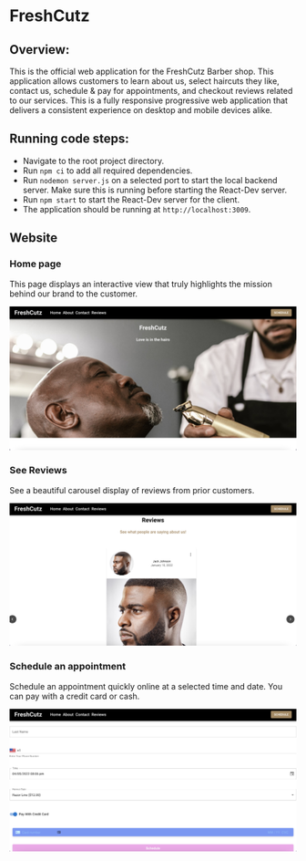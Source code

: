 # FreshCutz

## Overview:

This is the official web application for the FreshCutz Barber shop.
This application allows customers to learn about us, select haircuts
they like, contact us, schedule & pay for appointments, and checkout reviews related to our services. This is a fully responsive progressive 
web application that delivers a consistent experience on desktop and 
mobile devices alike.

## Running code steps: 
- Navigate to the root project directory.
- Run `npm ci` to add all required dependencies.
- Run `nodemon server.js` on a selected port to start the local backend server. Make sure this is running before starting the React-Dev server.
- Run `npm start` to start the React-Dev server for the client. 
- The application should be running at `http://localhost:3009`.

## Website
### Home page

This page displays an interactive view that truly highlights 
the mission behind our brand to the customer. 

![Home Page](/src/site-screenshots/HomeScreenshot.png)

### See Reviews

See a beautiful carousel display of reviews from prior customers.

![Carousel](/src/site-screenshots/ReviewsScreenshot.png)

### Schedule an appointment

Schedule an appointment quickly online at a selected time and date. 
You can pay with a credit card or cash. 

![Payment](/src/site-screenshots/ScheduleScreenshot.png)